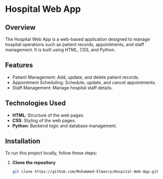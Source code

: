 # Hospital Web App

## Overview
The Hospital Web App is a web-based application designed to manage hospital operations such as patient records, appointments, and staff management. It is built using HTML, CSS, and Python.

## Features
- Patient Management: Add, update, and delete patient records.
- Appointment Scheduling: Schedule, update, and cancel appointments.
- Staff Management: Manage hospital staff details.

## Technologies Used
- **HTML**: Structure of the web pages.
- **CSS**: Styling of the web pages.
- **Python**: Backend logic and database management.

## Installation
To run this project locally, follow these steps:

1. **Clone the repository**
   ```bash
   git clone https://github.com/Muhammed-Elmasry/Hospital-Web-App.git
